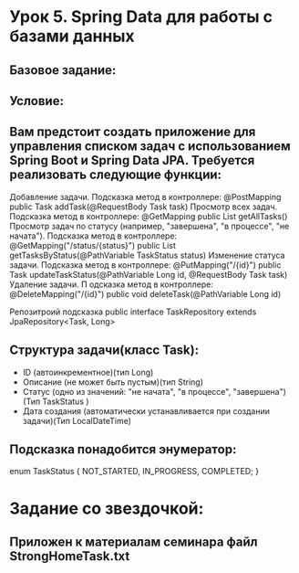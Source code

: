 # Урок 5. Spring Data для работы с базами данных
## Базовое задание:
## Условие:
## Вам предстоит создать приложение для управления списком задач с использованием Spring Boot и Spring Data JPA. Требуется реализовать следующие функции:

  Добавление задачи. Подсказка метод в контроллере: @PostMapping public Task addTask(@RequestBody Task task)
  Просмотр всех задач. Подсказка метод в контроллере: @GetMapping public List<Task> getAllTasks()
  Просмотр задач по статусу (например, "завершена", "в процессе", "не начата"). Подсказка метод в контроллере: @GetMapping("/status/{status}") public List<Task> getTasksByStatus(@PathVariable TaskStatus status)
  Изменение статуса задачи. Подсказка метод в контроллере: @PutMapping("/{id}") public Task updateTaskStatus(@PathVariable Long id, @RequestBody Task task)
  Удаление задачи.
  П одсказка метод в контроллере:
  @DeleteMapping("/{id}")
  public void deleteTask(@PathVariable Long id)

  Репозитроий подсказка public interface TaskRepository extends JpaRepository<Task, Long>

## Структура задачи(класс Task):
  - ID (автоинкрементное)(тип Long)
  - Описание (не может быть пустым)(тип String)
  - Статус (одно из значений: "не начата", "в процессе", "завершена")(Тип TaskStatus )
  - Дата создания (автоматически устанавливается при создании задачи)(Тип LocalDateTime)

## Подсказка понадобится энумератор:
  enum TaskStatus {
  NOT_STARTED, IN_PROGRESS, COMPLETED;
  }

# Задание со звездочкой:
## Приложен к материалам семинара файл StrongHomeTask.txt
